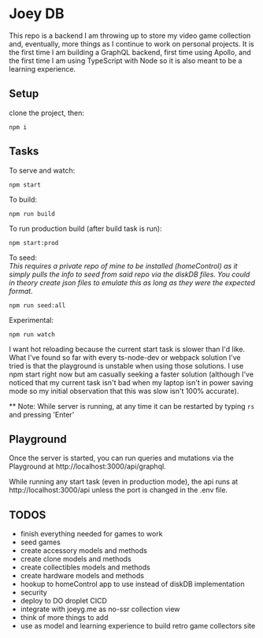 # Joey DB

This repo is a backend I am throwing up to store my video game collection and, eventually, more things as I continue to work on personal projects. It is the first time I am building a GraphQL backend, first time using Apollo, and the first time I am using TypeScript with Node so it is also meant to be a learning experience.

## Setup

clone the project, then:

```
npm i
```

## Tasks

To serve and watch:
```
npm start
```

To build:
```
npm run build
```

To run production build (after build task is run):
```
npm start:prod
```

To seed:<br>
<em>This requires a private repo of mine to be installed (homeControl) as it simply pulls the info to seed from said repo via the diskDB files. You could in theory create json files to emulate this as long as they were the expected format.</em>
```
npm run seed:all
```

Experimental:
```
npm run watch
```
I want hot reloading because the current start task is slower than I'd like. What I've found so far with every ts-node-dev or webpack solution I've tried is that the playground is unstable when using those solutions. I use npm start right now but am casually seeking a faster solution (although I've noticed that my current task isn't bad when my laptop isn't in power saving mode so my initial observation that this was slow isn't 100% accurate).

** Note: While server is running, at any time it can be restarted by typing `rs` and pressing 'Enter'

## Playground
Once the server is started, you can run queries and mutations via the Playground at http://localhost:3000/api/graphql.

While running any start task (even in production mode), the api runs at http://localhost:3000/api unless the port is changed in the .env file.


## TODOS
- finish everything needed for games to work
- seed games
- create accessory models and methods
- create clone models and methods
- create collectibles models and methods
- create hardware models and methods
- hookup to homeControl app to use instead of diskDB implementation
- security
- deploy to DO droplet CICD
- integrate with joeyg.me as no-ssr collection view
- think of more things to add
- use as model and learning experience to build retro game collectors site
